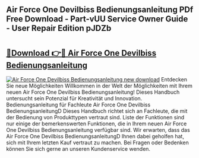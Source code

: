 ## Air Force One Devilbiss Bedienungsanleitung PDf Free Download - Part-vUU Service Owner Guide - User Repair Edition pJDZb

# <h2><a href="http://df4rzuh.blite.top/?on=Air+Force+One+Devilbiss+Bedienungsanleitung">🔗Download 👉🔴 Air Force One Devilbiss Bedienungsanleitung</a></h2>

[![Air Force One Devilbiss Bedienungsanleitung new download](https://i.imgur.com/lujVjoI.png)](http://df4rzuh.blite.top/?on=Air+Force+One+Devilbiss+Bedienungsanleitung)
Entdecken Sie neue Möglichkeiten Willkommen in der Welt der Möglichkeiten mit Ihrem neuen Air Force One Devilbiss Bedienungsanleitung! Dieses Handbuch untersucht sein Potenzial für Kreativität und Innovation. Bedienungsanleitung für Fachleute Air Force One Devilbiss BedienungsanleitungD Dieses Handbuch richtet sich an Fachleute, die mit der Bedienung von Produkttypen vertraut sind. Liste der Funktionen sind nur einige der bemerkenswerten Funktionen, die in Ihrem neuen Air Force One Devilbiss Bedienungsanleitung verfügbar sind. Wir erwarten, dass das Air Force One Devilbiss BedienungsanleitungD Ihnen dabei geholfen hat, sich mit Ihrem letzten Kauf vertraut zu machen. Bei Fragen oder Bedenken können Sie sich gerne an unseren Kundenservice wenden.
